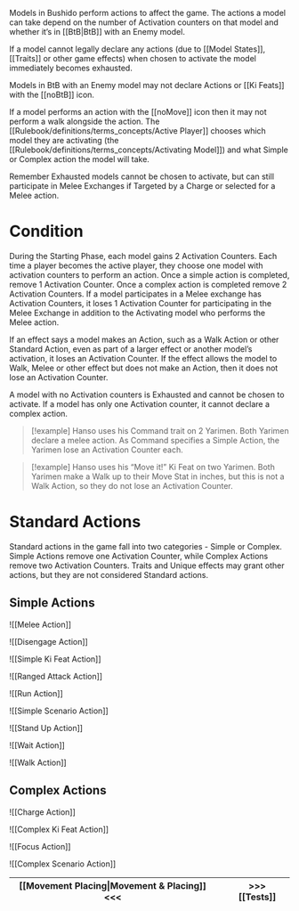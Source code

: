 Models in Bushido perform actions to affect the game. The actions a model can take depend on the number of Activation counters on that model and whether it’s in [[BtB|BtB]] with an Enemy model.

If a model cannot legally declare any actions (due to [[Model States]], [[Traits]] or other game effects) when chosen to activate the model immediately becomes exhausted.

Models in BtB with an Enemy model may not declare Actions or [[Ki Feats]] with the [[noBtB]] icon.

If a model performs an action with the [[noMove]] icon then it may not perform a walk alongside the action. The [[Rulebook/definitions/terms_concepts/Active Player]] chooses which model they are activating (the [[Rulebook/definitions/terms_concepts/Activating Model]]) and what Simple or Complex action the model will take.

Remember Exhausted models cannot be chosen to activate, but can still participate in Melee Exchanges if Targeted by a Charge or selected for a Melee action.

# Condition
During the Starting Phase, each model gains 2 Activation Counters. Each time a player becomes the active player, they choose one model with activation counters to perform an action.
Once a simple action is completed, remove 1 Activation Counter. Once a complex action is completed remove 2 Activation Counters.
If a model participates in a Melee exchange has Activation Counters, it loses 1 Activation Counter for participating in the Melee Exchange in addition to the Activating model who performs the Melee action.

If an effect says a model makes an Action, such as a Walk Action or other Standard Action, even as part of a larger effect or another model’s activation, it loses an Activation Counter. If the effect allows the model to Walk, Melee or other effect but does not make an Action, then it does not lose an Activation Counter.

A model with no Activation counters is Exhausted and cannot be chosen to activate. If a model has only one Activation counter, it cannot declare a complex action.


> [!example]
> Hanso uses his Command trait on 2 Yarimen. Both Yarimen declare a melee action.
> As Command specifies a Simple Action, the Yarimen lose an Activation Counter each.

> [!example]
> Hanso uses his “Move it!” Ki Feat on two Yarimen.
> Both Yarimen make a Walk up to their Move Stat in inches, but this is not a Walk Action, so they do not lose an Activation Counter.

# Standard Actions
Standard actions in the game fall into two categories - Simple or Complex. Simple Actions remove one Activation Counter, while Complex Actions remove two Activation Counters. Traits and Unique effects may grant other actions, but they are not considered Standard actions.

## Simple Actions

![[Melee Action]]

![[Disengage Action]]

![[Simple Ki Feat Action]]

![[Ranged Attack Action]]

![[Run Action]]

![[Simple Scenario Action]]

![[Stand Up Action]]

![[Wait Action]]

![[Walk Action]]

## Complex Actions

![[Charge Action]]

![[Complex Ki Feat Action]]

![[Focus Action]]

![[Complex Scenario Action]]

| [[Movement Placing\|Movement & Placing]] <<< |     | >>> [[Tests]] |
| -------------------------------------------- | --- | ------------- |